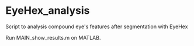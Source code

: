 # EyeHex_analysis
 Script to analysis compound eye's features after segmentation with EyeHex

Run MAIN_show_results.m on MATLAB.